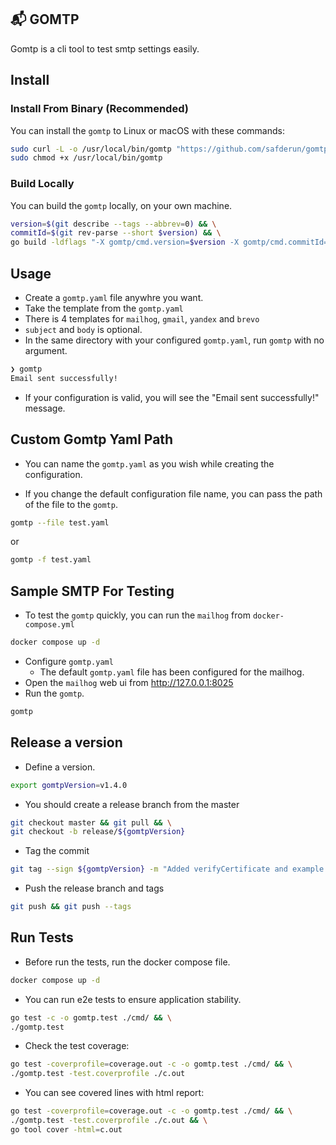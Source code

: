 ## 📬 GOMTP

Gomtp is a cli tool to test smtp settings easily.

## Install

### Install From Binary (Recommended)

You can install the `gomtp` to Linux or macOS with these commands:

```bash
sudo curl -L -o /usr/local/bin/gomtp "https://github.com/safderun/gomtp/releases/latest/download/gomtp-$(uname -s)-$(uname -m)" && \
sudo chmod +x /usr/local/bin/gomtp
```

### Build Locally

You can build the `gomtp` locally, on your own machine.

```bash
version=$(git describe --tags --abbrev=0) && \
commitId=$(git rev-parse --short $version) && \
go build -ldflags "-X gomtp/cmd.version=$version -X gomtp/cmd.commitId=$commitId" -o gomtp -v .
```

## Usage

- Create a `gomtp.yaml` file anywhre you want.
- Take the template from the `gomtp.yaml`
- There is 4 templates for `mailhog`, `gmail`, `yandex` and `brevo`
- `subject` and `body` is optional.
- In the same directory with your configured `gomtp.yaml`, run `gomtp` with no argument.

```bash
❯ gomtp
Email sent successfully!
```

- If your configuration is valid, you will see the "Email sent successfully!" message.

## Custom Gomtp Yaml Path

- You can name the `gomtp.yaml` as you wish while creating the configuration.

- If you change the default configuration file name, you can pass the path of the file to the `gomtp`.

```bash
gomtp --file test.yaml
```

or

```bash
gomtp -f test.yaml
```

## Sample SMTP For Testing

- To test the `gomtp` quickly, you can run the `mailhog` from `docker-compose.yml`

```bash
docker compose up -d
```

- Configure `gomtp.yaml`
  - The default `gomtp.yaml` file has been configured for the mailhog.
- Open the `mailhog` web ui from http://127.0.0.1:8025
- Run the `gomtp`.

```bash
gomtp
```

## Release a version

- Define a version.

```bash
export gomtpVersion=v1.4.0
```

- You should create a release branch from the master

```bash
git checkout master && git pull && \
git checkout -b release/${gomtpVersion}
```

- Tag the commit

```bash
git tag --sign ${gomtpVersion} -m "Added verifyCertificate and example commands."
```

- Push the release branch and tags

```bash
git push && git push --tags
```

## Run Tests

- Before run the tests, run the docker compose file.

```bash
docker compose up -d
```

- You can run e2e tests to ensure application stability.

```bash
go test -c -o gomtp.test ./cmd/ && \
./gomtp.test
```

- Check the test coverage:

```bash
go test -coverprofile=coverage.out -c -o gomtp.test ./cmd/ && \
./gomtp.test -test.coverprofile ./c.out
```

- You can see covered lines with html report:

```bash
go test -coverprofile=coverage.out -c -o gomtp.test ./cmd/ && \
./gomtp.test -test.coverprofile ./c.out && \
go tool cover -html=c.out
```
